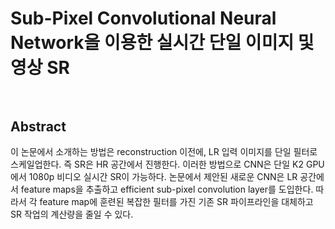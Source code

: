 # Sub-Pixel Convolutional Neural Network을 이용한 실시간 단일 이미지 및 영상 SR <br><br>

## Abstract <br>
이 논문에서 소개하는 방법은 reconstruction 이전에, LR 입력 이미지를 단일 필터로 스케일업한다. 즉 SR은 HR 공간에서 진행한다. 이러한 방법으로 CNN은 단일 K2 GPU에서 1080p 비디오 실시간 SR이 가능하다.
논문에서 제안된 새로운 CNN은 LR 공간에서 feature maps을 추출하고 efficient sub-pixel convolution layer를 도입한다. 따라서 각 feature map에 훈련된 복잡한 필터를 가진 기존 SR 파이프라인을 대체하고
SR 작업의 계산량을 줄일 수 있다. <br><br>
